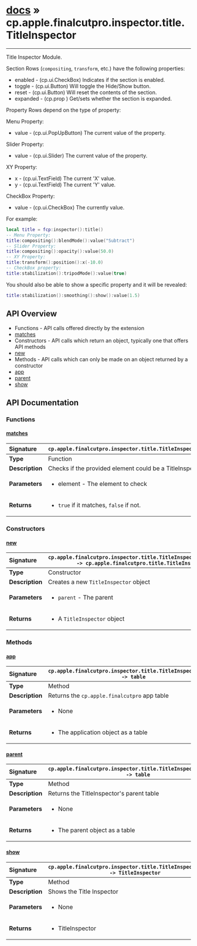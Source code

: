 # [docs](index.md) » cp.apple.finalcutpro.inspector.title.TitleInspector
---

Title Inspector Module.

Section Rows (`compositing`, `transform`, etc.) have the following properties:
* enabled   - (cp.ui.CheckBox) Indicates if the section is enabled.
* toggle    - (cp.ui.Button) Will toggle the Hide/Show button.
* reset     - (cp.ui.Button) Will reset the contents of the section.
* expanded  - (cp.prop <boolean>) Get/sets whether the section is expanded.

Property Rows depend on the type of property:

Menu Property:
* value     - (cp.ui.PopUpButton) The current value of the property.

Slider Property:
* value     - (cp.ui.Slider) The current value of the property.

XY Property:
* x         - (cp.ui.TextField) The current 'X' value.
* y         - (cp.ui.TextField) The current 'Y' value.

CheckBox Property:
* value     - (cp.ui.CheckBox) The currently value.

For example:
```lua
local title = fcp:inspector():title()
-- Menu Property:
title:compositing():blendMode():value("Subtract")
-- Slider Property:
title:compositing():opacity():value(50.0)
-- XY Property:
title:transform():position():x(-10.0)
-- CheckBox property:
title:stabilization():tripodMode():value(true)
```

You should also be able to show a specific property and it will be revealed:
```lua
title:stabilization():smoothing():show():value(1.5)
```

## API Overview
* Functions - API calls offered directly by the extension
 * [matches](#matches)
* Constructors - API calls which return an object, typically one that offers API methods
 * [new](#new)
* Methods - API calls which can only be made on an object returned by a constructor
 * [app](#app)
 * [parent](#parent)
 * [show](#show)

## API Documentation

### Functions

#### [matches](#matches)
| <span style="float: left;">**Signature**</span> | <span style="float: left;">`cp.apple.finalcutpro.inspector.title.TitleInspector.matches(element)` </span>                                                          |
| -----------------------------------------------------|---------------------------------------------------------------------------------------------------------|
| **Type**                                             | Function |
| **Description**                                      | Checks if the provided element could be a TitleInspector. |
| **Parameters**                                       | <ul><li>element   - The element to check</li></ul> |
| **Returns**                                          | <ul><li><code>true</code> if it matches, <code>false</code> if not.</li></ul> |

### Constructors

#### [new](#new)
| <span style="float: left;">**Signature**</span> | <span style="float: left;">`cp.apple.finalcutpro.inspector.title.TitleInspector.new(parent) -> cp.apple.finalcutpro.title.TitleInspector` </span>                                                          |
| -----------------------------------------------------|---------------------------------------------------------------------------------------------------------|
| **Type**                                             | Constructor |
| **Description**                                      | Creates a new `TitleInspector` object |
| **Parameters**                                       | <ul><li><code>parent</code>     - The parent</li></ul> |
| **Returns**                                          | <ul><li>A <code>TitleInspector</code> object</li></ul> |

### Methods

#### [app](#app)
| <span style="float: left;">**Signature**</span> | <span style="float: left;">`cp.apple.finalcutpro.inspector.title.TitleInspector:app() -> table` </span>                                                          |
| -----------------------------------------------------|---------------------------------------------------------------------------------------------------------|
| **Type**                                             | Method |
| **Description**                                      | Returns the `cp.apple.finalcutpro` app table |
| **Parameters**                                       | <ul><li>None</li></ul> |
| **Returns**                                          | <ul><li>The application object as a table</li></ul> |

#### [parent](#parent)
| <span style="float: left;">**Signature**</span> | <span style="float: left;">`cp.apple.finalcutpro.inspector.title.TitleInspector:parent() -> table` </span>                                                          |
| -----------------------------------------------------|---------------------------------------------------------------------------------------------------------|
| **Type**                                             | Method |
| **Description**                                      | Returns the TitleInspector's parent table |
| **Parameters**                                       | <ul><li>None</li></ul> |
| **Returns**                                          | <ul><li>The parent object as a table</li></ul> |

#### [show](#show)
| <span style="float: left;">**Signature**</span> | <span style="float: left;">`cp.apple.finalcutpro.inspector.title.TitleInspector:show() -> TitleInspector` </span>                                                          |
| -----------------------------------------------------|---------------------------------------------------------------------------------------------------------|
| **Type**                                             | Method |
| **Description**                                      | Shows the Title Inspector |
| **Parameters**                                       | <ul><li>None</li></ul> |
| **Returns**                                          | <ul><li>TitleInspector</li></ul> |

